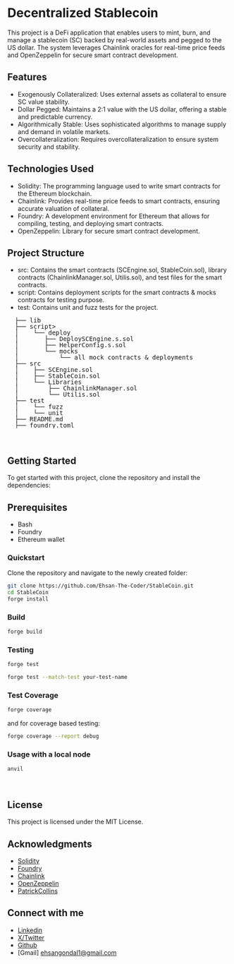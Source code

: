 # Decentralized Stablecoin

This project is a DeFi application that enables users to mint, burn, and manage a stablecoin (SC) backed by real-world assets and pegged to the US dollar. The system leverages Chainlink oracles for real-time price feeds and OpenZeppelin for secure smart contract development.

## Features

- Exogenously Collateralized: Uses external assets as collateral to ensure SC value stability.
- Dollar Pegged: Maintains a 2:1 value with the US dollar, offering a stable and predictable currency.
- Algorithmically Stable: Uses sophisticated algorithms to manage supply and demand in volatile markets.
- Overcollateralization: Requires overcollateralization to ensure system security and stability.

## Technologies Used

- Solidity: The programming language used to write smart contracts for the Ethereum blockchain.
- Chainlink: Provides real-time price feeds to smart contracts, ensuring accurate valuation of collateral.
- Foundry: A development environment for Ethereum that allows for compiling, testing, and deploying smart contracts.
- OpenZeppelin: Library for secure smart contract development.

## Project Structure

- src: Contains the smart contracts (SCEngine.sol, StableCoin.sol), library contracts (ChainlinkManager.sol, Utilis.sol), and test files for the smart contracts.
- script: Contains deployment scripts for the smart contracts & mocks contracts for testing purpose.
- test: Contains unit and fuzz tests for the project.

<pre style="line-height:1;">
  ├── lib
  ├── script>
  │  &emsp; └── deploy
  │  &emsp;&emsp;&emsp;&emsp; ├── DeploySCEngine.s.sol
  │  &emsp;&emsp;&emsp;&emsp; ├── HelperConfig.s.sol
  │  &emsp;&emsp;&emsp;&emsp; └── mocks
  │  &emsp;&emsp;&emsp;&emsp;&emsp;&emsp;&emsp;&ensp; └── all mock contracts & deployments
  ├── src
  │  &emsp; ├── SCEngine.sol
  │  &emsp; ├── StableCoin.sol
  │  &emsp; └── Libraries
  │  &emsp;&emsp;&emsp;&emsp;&emsp; ├── ChainlinkManager.sol
  │  &emsp;&emsp;&emsp;&emsp;&emsp; └── Utilis.sol
  ├── test
  │  &emsp; └── fuzz
  │  &emsp; └── unit
  ├── README.md
  ├── foundry.toml
</pre>

<br>

## Getting Started

To get started with this project, clone the repository and install the dependencies:

## Prerequisites

- Bash
- Foundry
- Ethereum wallet

### Quickstart

Clone the repository and navigate to the newly created folder:

```bash
git clone https://github.com/Ehsan-The-Coder/StableCoin.git
cd StableCoin
forge install
```

### Build

```bash
forge build
```

### Testing

```bash
forge test
```

```bash
forge test --match-test your-test-name
```

### Test Coverage

```bash
forge coverage
```

and for coverage based testing:

```bash
forge coverage --report debug
```

### Usage with a local node

```bash
anvil
```

<br>

## License

This project is licensed under the MIT License.

## Acknowledgments

- [Solidity](https://soliditylang.org/)
- [Foundry](https://https://book.getfoundry.sh/)
- [Chainlink](https://docs.chain.link/data-feeds/price-feeds/)
- [OpenZeppelin](https://openzeppelin.com/)
- [PatrickCollins](https://github.com/PatrickAlphaC)

## Connect with me

- [Linkedin](https://www.linkedin.com/in/ehsanthecoder/)
- [X/Twitter](https://twitter.com/ehsanthecoder)
- [Github](https://github.com/Ehsan-The-Coder)
- [Gmail] ehsangondal1@gmail.com
